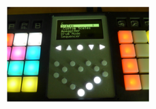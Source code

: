 <img src="https://github.com/Miq1/FredBoard/blob/main/Center Panel Mod/AmberIn.png" width="66%" alt="The Result">
